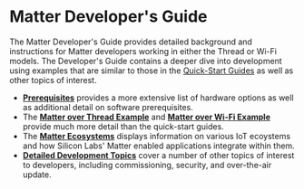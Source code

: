 # Matter Developer's Guide

The Matter Developer's Guide provides detailed background and instructions for Matter developers working in either the Thread or Wi-Fi models. The Developer's Guide contains a deeper dive into development using examples that are similar to those in the [Quick-Start Guides](/matter/{build-docspace-version}/matter-overview)
as well as other topics of interest.

- [**Prerequisites**](/matter/{build-docspace-version}/matter-prerequisites) provides a more extensive list of hardware options as well as additional detail on software prerequisites.
- The [**Matter over Thread Example**](/matter/{build-docspace-version}/matter-thread) and [**Matter over Wi-Fi Example**](/matter/{build-docspace-version}/matter-wifi) provide much more detail than the quick-start guides.
- The [**Matter Ecosystems**](/matter/{build-docspace-version}/matter-ecosystems) displays information on various IoT ecoystems and how Silicon Labs' Matter enabled applications integrate within them.
- [**Detailed Development Topics**](/matter/{build-docspace-version}/matter-overview-guides) cover
  a number of other topics of interest to developers, including commissioning, security, and over-the-air update.
